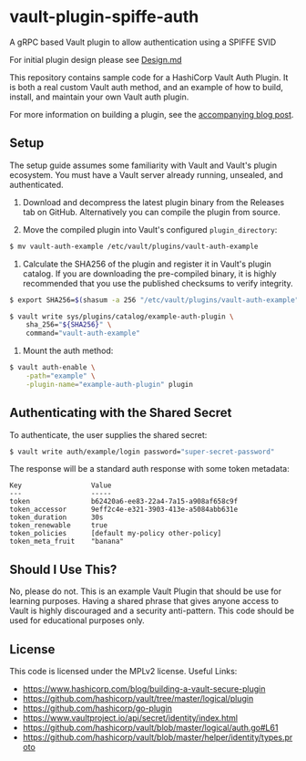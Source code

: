 # vault-plugin-spiffe-auth
A gRPC based Vault plugin to allow authentication using a SPIFFE SVID

For initial plugin design please see [Design.md](Design.md)

This repository contains sample code for a HashiCorp Vault Auth Plugin. It is
both a real custom Vault auth method, and an example of how to build, install,
and maintain your own Vault auth plugin.

For more information on building a plugin, see the [accompanying blog post](https://www.hashicorp.com/blog/building-a-vault-secure-plugin).

## Setup

The setup guide assumes some familiarity with Vault and Vault's plugin
ecosystem. You must have a Vault server already running, unsealed, and
authenticated.

1. Download and decompress the latest plugin binary from the Releases tab on
GitHub. Alternatively you can compile the plugin from source.

1. Move the compiled plugin into Vault's configured `plugin_directory`:

```sh
$ mv vault-auth-example /etc/vault/plugins/vault-auth-example
```

1. Calculate the SHA256 of the plugin and register it in Vault's plugin catalog.
If you are downloading the pre-compiled binary, it is highly recommended that
you use the published checksums to verify integrity.

```sh
$ export SHA256=$(shasum -a 256 "/etc/vault/plugins/vault-auth-example" | cut -d' ' -f1)

$ vault write sys/plugins/catalog/example-auth-plugin \
    sha_256="${SHA256}" \
    command="vault-auth-example"
```

1. Mount the auth method:

```sh
$ vault auth-enable \
    -path="example" \
    -plugin-name="example-auth-plugin" plugin
```

## Authenticating with the Shared Secret

To authenticate, the user supplies the shared secret:

```sh
$ vault write auth/example/login password="super-secret-password"
```

The response will be a standard auth response with some token metadata:

```text
Key             	Value
---             	-----
token           	b62420a6-ee83-22a4-7a15-a908af658c9f
token_accessor  	9eff2c4e-e321-3903-413e-a5084abb631e
token_duration  	30s
token_renewable 	true
token_policies  	[default my-policy other-policy]
token_meta_fruit	"banana"
```

## Should I Use This?

No, please do not. This is an example Vault Plugin that should be use for
learning purposes. Having a shared phrase that gives anyone access to Vault is
highly discouraged and a security anti-pattern. This code should be used for
educational purposes only.

## License

This code is licensed under the MPLv2 license.
Useful Links:
* https://www.hashicorp.com/blog/building-a-vault-secure-plugin
* https://github.com/hashicorp/vault/tree/master/logical/plugin
* https://github.com/hashicorp/go-plugin
* https://www.vaultproject.io/api/secret/identity/index.html
* https://github.com/hashicorp/vault/blob/master/logical/auth.go#L61
* https://github.com/hashicorp/vault/blob/master/helper/identity/types.proto

